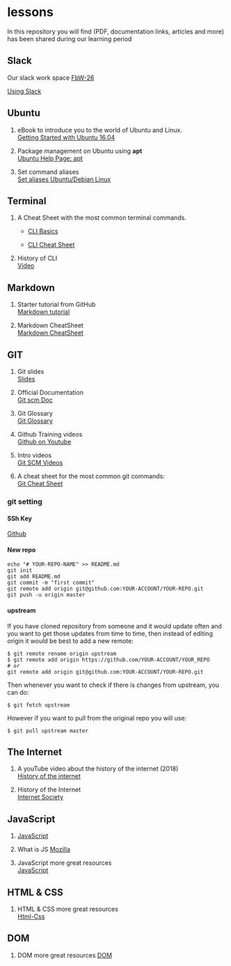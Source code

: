 # lessons

In this repository you will find (PDF, documentation links, articles and more) has been shared during our learning period

## Slack

Our slack work space
[FbW-26](https://Fbw-26.slack.com/)

[Using Slack](https://get.slack.help/hc/en-us/articles/202288908-Format-your-messages)

## Ubuntu

1. eBook to introduce you to the world of Ubuntu and Linux.  
   [Getting Started with Ubuntu 16.04](./ubuntu/Getting_Started_with_Ubuntu_16.04.pdf)

1. Package management on Ubuntu using **apt**  
   [Ubuntu Help Page: apt](https://help.ubuntu.com/lts/serverguide/apt.html.en)

1. Set command aliases  
   [Set aliases Ubuntu/Debian Linux](https://www.hostingadvice.com/how-to/set-command-aliases-linuxubuntudebian/)

## Terminal

1. A Cheat Sheet with the most common terminal commands.

   - [CLI Basics](https://github.com/hnsreeny/terminal)

   - [CLI Cheat Sheet](./terminal/CLI-Cheat-Sheet.pdf)

1. History of CLI  
   [Video](https://www.youtube.com/watch?v=4RPtJ9UyHS0&feature=youtu.be)

## Markdown

1. Starter tutorial from GitHub  
   [Markdown tutorial](https://www.markdowntutorial.com)

1. Markdown CheatSheet  
   [Markdown CheatSheet](https://guides.github.com/pdfs/markdown-cheatsheet-online.pdf)

## GIT

1. Git slides  
   [Slides ](https://github.com/hnsreeny/git/)

1. Official Documentation  
   [Git scm Doc](https://git-scm.com/doc)

1. Git Glossary  
   [Git Glossary](./git/glossary.md)

1. Github Training videos  
   [Github on Youtube](https://www.youtube.com/watch?v=noZnOSpcjYY&list=PLg7s6cbtAD15G8lNyoaYDuKZSKyJrgwB-&index=1)

1. Intro videos  
   [Git SCM Videos](https://git-scm.com/videos)

1. A cheat sheet for the most common git commands:  
   [Git Cheat Sheet](./git/git-cheatsheet-EN-grey.pdf)

### git setting

#### SSh Key

[Github](https://help.github.com/en/enterprise/2.15/user/articles/generating-a-new-ssh-key-and-adding-it-to-the-ssh-agent)

#### New repo

```
echo "# YOUR-REPO-NAME" >> README.md
git init
git add README.md
git commit -m "first commit"
git remote add origin git@github.com:YOUR-ACCOUNT/YOUR-REPO.git
git push -u origin master

```

#### upstream

If you have cloned repository from someone and it would update often and you want to get those updates from time to time, then instead of editing origin it would be best to add a new remote:

```
$ git remote rename origin upstream
$ git remote add origin https://github.com/YOUR-ACCOUNT/YOUR_REPO
# or
git remote add origin git@github.com:YOUR-ACCOUNT/YOUR-REPO.git
```

Then whenever you want to check if there is changes from upstream, you can do:

```
$ git fetch upstream
```

However if you want to pull from the original repo you will use:

```
$ git pull upstream master
```

## The Internet

1. A youTube video about the history of the internet (2018)  
   [History of the internet](https://www.youtube.com/watch?v=oNUl_9ZYA6w)

1. History of the Internet  
   [Internet Society](https://www.internetsociety.org/internet/history-internet/)

## JavaScript

1. 
   [JavaScript](https://github.com/hnsreeny/javaScript/blob/master/JavaScript.pdf)
1. What is JS
   [Mozilla](https://developer.mozilla.org/en-US/docs/Learn/JavaScript/First_steps/What_is_JavaScript)

1. JavaScript more great resources  
   [JavaScript](javaScript/README.md)

## HTML & CSS

1. HTML & CSS more great resources  
   [Html-Css](html-css/README.md)

## DOM 

1. DOM more great resources
   [DOM](DOM/README.md)

